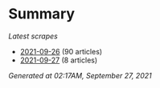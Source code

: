 # Summary
*Latest scrapes*
* [2021-09-26](https://github.com/nuuuwan/news_lk/blob/data/news_lk.2021-09-26.json) (90 articles)
* [2021-09-27](https://github.com/nuuuwan/news_lk/blob/data/news_lk.2021-09-27.json) (8 articles)

*Generated at 02:17AM, September 27, 2021*